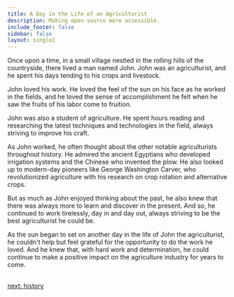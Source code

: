 ```yaml
---
title: A Day in the Life of an Agriculturist
description: Making open-source more accessible.
include_footer: false
sidebar: false
layout: single2
---
```


<p>
Once upon a time, in a small village nestled in the rolling hills of the countryside, there lived a man named John. John was an agriculturist, and he spent his days tending to his crops and livestock.

John loved his work. He loved the feel of the sun on his face as he worked in the fields, and he loved the sense of accomplishment he felt when he saw the fruits of his labor come to fruition.

John was also a student of agriculture. He spent hours reading and researching the latest techniques and technologies in the field, always striving to improve his craft.

As John worked, he often thought about the other notable agriculturists throughout history. He admired the ancient Egyptians who developed irrigation systems and the Chinese who invented the plow. He also looked up to modern-day pioneers like George Washington Carver, who revolutionized agriculture with his research on crop rotation and alternative crops.

But as much as John enjoyed thinking about the past, he also knew that there was always more to learn and discover in the present. And so, he continued to work tirelessly, day in and day out, always striving to be the best agriculturist he could be.

As the sun began to set on another day in the life of John the agriculturist, he couldn't help but feel grateful for the opportunity to do the work he loved. And he knew that, with hard work and determination, he could continue to make a positive impact on the agriculture industry for years to come.

<br>
<a href="https://workdojos.com/agriculturist/history">next: history</a>
<br>
</p>